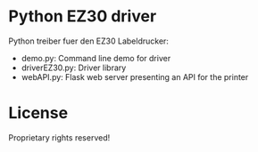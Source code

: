 # Python EZ30 driver

Python treiber fuer den EZ30 Labeldrucker:
- demo.py:	Command line demo for driver
- driverEZ30.py:	Driver library
- webAPI.py:	Flask web server presenting an API for the printer

# License

Proprietary rights reserved!